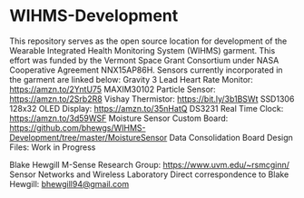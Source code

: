# WIHMS-Development

This repository serves as the open source location for development of the Wearable Integrated Health Monitoring System (WIHMS) garment. This effort was funded by the Vermont Space Grant Consortium under NASA Cooperative Agreement NNX15AP86H. Sensors currently incorporated in the garment are linked below:
Gravity 3 Lead Heart Rate Monitor: https://amzn.to/2YntU75 
MAXIM30102 Particle Sensor: https://amzn.to/2Srb2R8 
Vishay Thermistor: https://bit.ly/3b1BSWt 
SSD1306 128x32 OLED Display: https://amzn.to/35nHatQ 
DS3231 Real Time Clock: https://amzn.to/3d59WSF 
Moisture Sensor Custom Board: https://github.com/bhewgs/WIHMS-Development/tree/master/MoistureSensor 
Data Consolidation Board Design Files: Work in Progress


Blake Hewgill
M-Sense Research Group: https://www.uvm.edu/~rsmcginn/
Sensor Networks and Wireless Laboratory 
Direct correspondence to Blake Hewgill: bhewgill94@gmail.com
